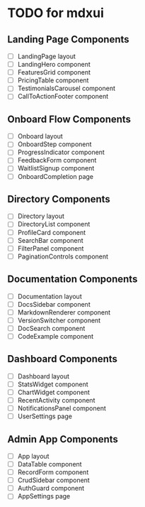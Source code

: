 # TODO for mdxui

## Landing Page Components
- [ ] LandingPage layout
- [ ] LandingHero component
- [ ] FeaturesGrid component
- [ ] PricingTable component
- [ ] TestimonialsCarousel component
- [ ] CallToActionFooter component

## Onboard Flow Components
- [ ] Onboard layout
- [ ] OnboardStep component
- [ ] ProgressIndicator component
- [ ] FeedbackForm component
- [ ] WaitlistSignup component
- [ ] OnboardCompletion page

## Directory Components
- [ ] Directory layout
- [ ] DirectoryList component
- [ ] ProfileCard component
- [ ] SearchBar component
- [ ] FilterPanel component
- [ ] PaginationControls component

## Documentation Components
- [ ] Documentation layout
- [ ] DocsSidebar component
- [ ] MarkdownRenderer component
- [ ] VersionSwitcher component
- [ ] DocSearch component
- [ ] CodeExample component

## Dashboard Components
- [ ] Dashboard layout
- [ ] StatsWidget component
- [ ] ChartWidget component
- [ ] RecentActivity component
- [ ] NotificationsPanel component
- [ ] UserSettings page

## Admin App Components
- [ ] App layout
- [ ] DataTable component
- [ ] RecordForm component
- [ ] CrudSidebar component
- [ ] AuthGuard component
- [ ] AppSettings page
